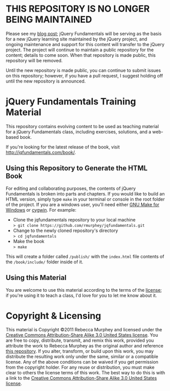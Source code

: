 # THIS REPOSITORY IS NO LONGER BEING MAINTAINED

Please see my [blog
post](http://blog.rebeccamurphey.com/the-future-of-jquery-fundamentals-and-a-confe);
jQuery Fundamentals will be serving as the basis for a new jQuery learning site
maintained by the jQuery project, and ongoing maintenance and support for this
content will transfer to the jQuery project. The project will continue to
maintain a public repository for the content; details to come soon. When that
repository is made public, this repository will be removed.

Until the new repository is made public, you can continue to submit issues on
this repository; however, if you have a pull request, I suggest holding off
until the new repository is announced.

# jQuery Fundamentals Training Material #

This repository contains evolving content to be used as teaching material for a
jQuery Fundamentals class, including exercises, solutions, and a web-based
book.

If you're looking for the latest release of the book, visit
<http://jqfundamentals.com/book/>.

## Using this Repository to Generate the HTML Book ##

For editing and collaborating purposes, the contents of jQuery Fundamentals is
broken into parts and chapters. If you would like to build an HTML version,
simply type `make` in your terminal or console in the root folder of the
project. If you are a windows user, you'll need either [GNU Make for
Windows](http://gnuwin32.sourceforge.net/packages/make.htm) or
[cygwin](http://cygwin.com/). For example:

- Clone the jqfundamentals repository to your local machine<br>
`> git clone https://github.com/rmurphey/jqfundamentals.git`
- Change to the newly cloned repository's directory<br>
`> cd jqfundamentals`
- Make the book<br>
`> make`

This will create a folder called `/publish/` with the `index.html` file
contents of the `/book/include/` folder inside of it.

## Using this Material ##

You are welcome to use this material according to the terms of the
[license](http://creativecommons.org/licenses/by-sa/3.0/us/); if
you're using it to teach a class, I'd love for you to let me know about it.

# Copyright & Licensing #

This material is Copyright &copy;2011 Rebecca Murphey and licensed under the
[Creative Commons Attribution-Share Alike 3.0 United States
license](http://creativecommons.org/licenses/by-sa/3.0/us/). You are free to
copy, distribute, transmit, and remix this work, provided you attribute the
work to Rebecca Murphey as the original author and reference [this
repository](http://github.com/rmurphey/jqfundamentals). If you alter,
transform, or build upon this work, you may distribute the resulting work only
under the same, similar or a compatible license. Any of the above conditions
can be waived if you get permission from the copyright holder. For any reuse or
distribution, you must make clear to others the license terms of this work. The
best way to do this is with a link to the [Creative Commons Attribution-Share
Alike 3.0 United States
license](http://creativecommons.org/licenses/by-sa/3.0/us/).
